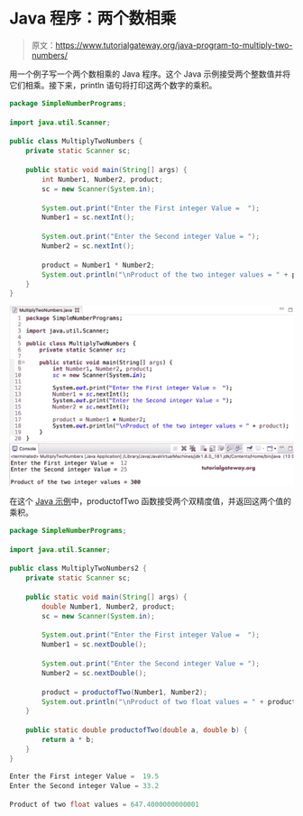 # Java 程序：两个数相乘

> 原文：<https://www.tutorialgateway.org/java-program-to-multiply-two-numbers/>

用一个例子写一个两个数相乘的 Java 程序。这个 Java 示例接受两个整数值并将它们相乘。接下来，println 语句将打印这两个数字的乘积。

```java
package SimpleNumberPrograms;

import java.util.Scanner;

public class MultiplyTwoNumbers {
	private static Scanner sc;

	public static void main(String[] args) {
		int Number1, Number2, product;
		sc = new Scanner(System.in);

		System.out.print("Enter the First integer Value =  ");
		Number1 = sc.nextInt();

		System.out.print("Enter the Second integer Value = ");
		Number2 = sc.nextInt();

		product = Number1 * Number2;
		System.out.println("\nProduct of the two integer values = " + product);
	}
}
```

![Java Program to Multiply Two Numbers 1](img/b6d7c0fdb48a6f7d81b86f46e3d81cef.png)

在这个 [Java 示例](https://www.tutorialgateway.org/learn-java-programs/)中，productofTwo 函数接受两个双精度值，并返回这两个值的乘积。

```java
package SimpleNumberPrograms;

import java.util.Scanner;

public class MultiplyTwoNumbers2 {
	private static Scanner sc;

	public static void main(String[] args) {
		double Number1, Number2, product;
		sc = new Scanner(System.in);

		System.out.print("Enter the First integer Value =  ");
		Number1 = sc.nextDouble();

		System.out.print("Enter the Second integer Value = ");
		Number2 = sc.nextDouble();

		product = productofTwo(Number1, Number2);
		System.out.println("\nProduct of two float values = " + product);
	}

	public static double productofTwo(double a, double b) {
		return a * b;
	}
}
```

```java
Enter the First integer Value =  19.5
Enter the Second integer Value = 33.2

Product of two float values = 647.4000000000001
```